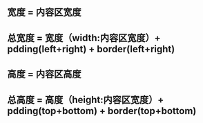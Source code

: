## 宽度 = 内容区宽度
## 总宽度 = 宽度（width:内容区宽度）+ pdding(left+right) + border(left+right)

## 高度 = 内容区高度
## 总高度 = 高度（height:内容区宽度）+ pdding(top+bottom) + border(top+bottom)
